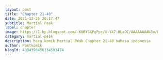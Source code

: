 ```yaml
---
layout: post 
title: "Chapter 21-40"
date: 2021-12-26 20:17:47
subtitle: Martial Peak
label: chapter
image: https://1.bp.blogspot.com/-KUBYSXPqPpc/X-Y47-8LaOI/AAAAAAAAN8o/PoISUbuP1Lc4qQ3ql9bTpdviOAEIz2omgCLcBGAsYHQ/s72-c/1.jpg
category: martial-peak
description: baca komik Martial Peak Chapter 21-40 bahasa indonesia 
author: Postkomik
blogId: 4394390450134503474
---
```


